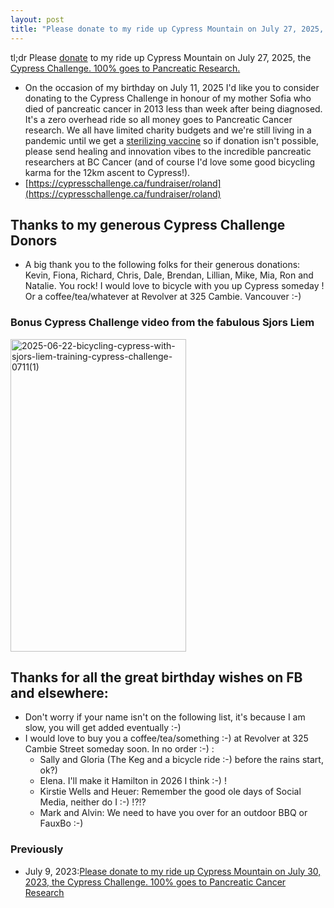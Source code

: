 ```yaml
---
layout: post
title: "Please donate to my ride up Cypress Mountain on July 27, 2025, the Cypress Challenge. 100% goes to Pancreatic Cancer Research"
---
```

tl;dr Please [donate](https://cypresschallenge.ca/fundraiser/roland) to my ride up Cypress Mountain on July 27, 2025, the [Cypress Challenge. 100% goes to Pancreatic Research.](http://cypresschallenge.com)

* On the occasion of my birthday on July 11, 2025 I'd like you to consider donating to the Cypress Challenge in honour of my mother Sofia who died of pancreatic cancer in 2013 less than week after being diagnosed. It's a zero overhead ride so all money goes to Pancreatic Cancer research. We all have limited charity budgets and we're still living in a pandemic until we get a [sterilizing vaccine](https://pmc.ncbi.nlm.nih.gov/articles/PMC9595357/) so if donation isn't possible, please send healing and innovation vibes to the incredible pancreatic researchers at BC Cancer (and of course I'd love some good bicycling karma for the 12km ascent to Cypress!).
* [https://cypresschallenge.ca/fundraiser/roland](https://cypresschallenge.ca/fundraiser/roland)

## Thanks to my generous Cypress Challenge Donors
* A big thank you to the following folks for their generous donations: Kevin, Fiona, Richard, Chris, Dale, Brendan, Lillian, Mike, Mia, Ron and Natalie. You rock! I would love to bicycle with you up Cypress someday ! Or a coffee/tea/whatever at Revolver at 325 Cambie. Vancouver :-)

### Bonus Cypress Challenge video from the fabulous Sjors Liem

<a data-flickr-embed="true" href="https://www.flickr.com/photos/roland/54668709488/" title="2025-06-22-bicycling-cypress-with-sjors-liem-training-cypress-challenge-0711(1)"><img src="https://live.staticflickr.com/31337/54668709488_a81d5b8ea8.jpg" width="281" height="500" alt="2025-06-22-bicycling-cypress-with-sjors-liem-training-cypress-challenge-0711(1)"/></a><script async src="//embedr.flickr.com/assets/client-code.js" charset="utf-8"></script>

## Thanks for all the great birthday wishes on FB and elsewhere:
* Don't worry if your name isn't on the following list, it's because I am slow, you will get added eventually :-)
* I would love to buy you a coffee/tea/something :-) at Revolver at 325 Cambie Street someday soon. In no order :-) :
    * Sally and Gloria (The Keg and a bicycle ride :-) before the rains start, ok?)
    * Elena. I'll make it Hamilton in 2026 I think :-) !
    * Kirstie Wells and Heuer: Remember the good ole days of Social Media, neither do I :-) !?!?
    * Mark and Alvin: We need to have you over for an outdoor BBQ or FauxBo :-)

### Previously
* July 9, 2023:[Please donate to my ride up Cypress Mountain on July 30, 2023, the Cypress Challenge. 100% goes to Pancreatic Cancer Research](https://rolandtanglao.com/2023/07/09/p1-cypress-challenge-2023-pancreatic-cancer/)
